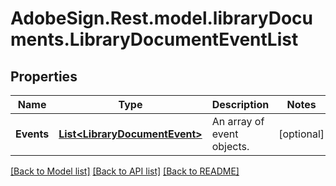 # AdobeSign.Rest.model.libraryDocuments.LibraryDocumentEventList
## Properties

Name | Type | Description | Notes
------------ | ------------- | ------------- | -------------
**Events** | [**List&lt;LibraryDocumentEvent&gt;**](LibraryDocumentEvent.md) | An array of event objects. | [optional] 

[[Back to Model list]](../README.md#documentation-for-models) [[Back to API list]](../README.md#documentation-for-api-endpoints) [[Back to README]](../README.md)


